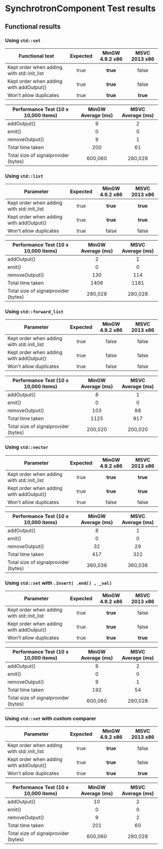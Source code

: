 # **SynchrotronComponent** Test results

## Functional results

### Using `std::set`

| Functional test | Expected | MinGW 4.9.2 x86 | MSVC 2013 x86 |
| --- | :---: | :---: | :---: |
| Kept order when adding with std::init_list	| true | **true** | false    |
| Kept order when adding with addOutput()	| true | **true** | false    |
| Won't allow duplicates			| true | **true** | **true** |

| Performance Test (10 x 10,000 items) | MinGW Average (ms) | MSVC Average (ms) |
| --- | :---: | :---: |
| addOutput()                          |       9 |       2 |
| emit()                               |       0 |       0 |
| removeOutput()                       |       9 |       1 |
| Total time taken                     |     200 |      61 |
| Total size of signalprovider (bytes) | 600,060 | 280,028 |

### Using `std::list`

| Parameter | Expected | MinGW 4.9.2 x86 | MSVC 2013 x86 |
| --- | :---: | :---: | :---: |
| Kept order when adding with std::init_list	| true | **true** | **true** |
| Kept order when adding with addOutput()	| true | **true** | **true** |
| Won't allow duplicates			| true | false    | false    |

| Performance Test (10 x 10,000 items) | MinGW Average (ms) | MSVC Average (ms) |
| --- | :---: | :---: |
| addOutput()                          |       2 |       1 |
| emit()                               |       0 |       0 |
| removeOutput()                       |     130 |     114 |
| Total time taken                     |    1406 |    1181 |
| Total size of signalprovider (bytes) | 280,028 | 280,028 |

### Using `std::forward_list`

| Parameter | Expected | MinGW 4.9.2 x86 | MSVC 2013 x86 |
| --- | :---: | :---: | :---: |
| Kept order when adding with std::init_list	| true | false | false |
| Kept order when adding with addOutput()	| true | false | false |
| Won't allow duplicates			| true | false | false |

| Performance Test (10 x 10,000 items) | MinGW Average (ms) | MSVC Average (ms) |
| --- | :---: | :---: |
| addOutput()                          |       8 |       1 |
| emit()                               |       0 |       0 |
| removeOutput()                       |     103 |      88 |
| Total time taken                     |    1125 |     917 |
| Total size of signalprovider (bytes) | 200,020 | 200,020 |

### Using `std::vector`

| Parameter | Expected | MinGW 4.9.2 x86 | MSVC 2013 x86 |
| --- | :---: | :---: | :---: |
| Kept order when adding with std::init_list	| true | **true** | **true** |
| Kept order when adding with addOutput()	| true | **true** | **true** |
| Won't allow duplicates			| true | false    | false    |

| Performance Test (10 x 10,000 items) | MinGW Average (ms) | MSVC Average (ms) |
| --- | :---: | :---: |
| addOutput()                          |       8 |       1 |
| emit()                               |       0 |       0 |
| removeOutput()                       |      32 |      29 |
| Total time taken                     |     417 |     322 |
| Total size of signalprovider (bytes) | 360,036 | 360,036 |

### Using `std::set` with `.insert( .end() , _val)`

| Parameter | Expected | MinGW 4.9.2 x86 | MSVC 2013 x86 |
| --- | :---: | :---: | :---: |
| Kept order when adding with std::init_list	| true | **true** | false    |
| Kept order when adding with addOutput()	| true | **true** | false    |
| Won't allow duplicates			| true | **true** | **true** |

| Performance Test (10 x 10,000 items) | MinGW Average (ms) | MSVC Average (ms) |
| --- | :---: | :---: |
| addOutput()                          |       9 |       2 |
| emit()                               |       0 |       0 |
| removeOutput()                       |       9 |       1 |
| Total time taken                     |     192 |      54 |
| Total size of signalprovider (bytes) | 600,060 | 280,028 |

### Using `std::set` with custom comparer

| Parameter | Expected | MinGW 4.9.2 x86 | MSVC 2013 x86 |
| --- | :---: | :---: | :---: |
| Kept order when adding with std::init_list	| true | **true** | false    |
| Kept order when adding with addOutput()	| true | **true** | false    |
| Won't allow duplicates			| true | **true** | **true** |

| Performance Test (10 x 10,000 items) | MinGW Average (ms) | MSVC Average (ms) |
| --- | :---: | :---: |
| addOutput()                          |      10 |       2 |
| emit()                               |       0 |       0 |
| removeOutput()                       |       9 |       2 |
| Total time taken                     |     201 |      60 |
| Total size of signalprovider (bytes) | 600,060 | 280,028 |
